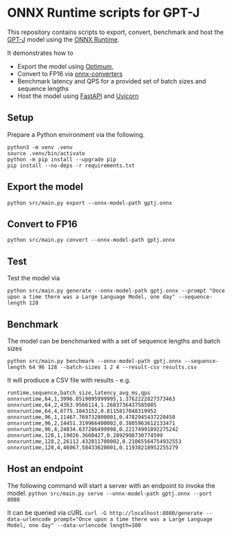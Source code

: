 # ONNX Runtime scripts for GPT-J

This repository contains scripts to export, convert, benchmark and host the [GPT-J](https://huggingface.co/docs/transformers/model_doc/gptj) model using the [ONNX Runtime](https://onnxruntime.ai/).

It demonstrates how to 
- Export the model using [Optimum](https://huggingface.co/docs/optimum/index), 
- Convert to FP16 via [onnx-converters](https://github.com/microsoft/onnxconverter-common)
- Benchmark latency and QPS for a provided set of batch sizes and sequence lengths
- Host the model using [FastAPI](https://fastapi.tiangolo.com/) and [Uvicorn](https://www.uvicorn.org/)


## Setup
Prepare a Python environment via the following.
```
python3 -m venv .venv
source .venv/bin/activate
python -m pip install --upgrade pip
pip install --no-deps -r requirements.txt
```

## Export the model
```python src/main.py export --onnx-model-path gptj.onnx```

## Convert to FP16
```python src/main.py convert --onnx-model-path gptj.onnx```

## Test
Test the model via
```
python src/main.py generate --onnx-model-path gptj.onnx --prompt "Once upon a time there was a Large Language Model, one day" --sequence-length 128
```

## Benchmark
The model can be benchmarked with a set of sequence lengths and batch sizes
```
python src/main.py benchmark --onnx-model-path gptj.onnx --sequence-length 64 96 128 --batch-sizes 1 2 4 --result-csv results.csv
```
It will prodiuce a CSV file with results - e.g.
```
runtime,sequence,batch_size,latency_avg_ms,qps
onnxruntime,64,1,3996.8519095999995,1.3762222827373463
onnxruntime,64,2,4363.9566114,1.2603736437585085
onnxruntime,64,4,6775.1043152,0.8115817048319952
onnxruntime,96,1,11467.769732800001,0.4782945437220458
onnxruntime,96,2,14451.319966400002,0.3805963612133471
onnxruntime,96,4,24834.637286499998,0.22174991892275242
onnxruntime,128,1,19026.3660427,0.2892998730774599
onnxruntime,128,2,26112.432011700002,0.21065564754932553
onnxruntime,128,4,46067.58433620001,0.11938218952255279
```

## Host an endpoint
The following command will start a server with an endpoint to invoke the model.
`python src/main.py serve --onnx-model-path gptj.onnx --port 8080`

It can be queried via cURL
`curl -G http://localhost:8080/generate --data-urlencode prompt="Once upon a time there was a Large Language Model, one day" --data-urlencode length=100`
